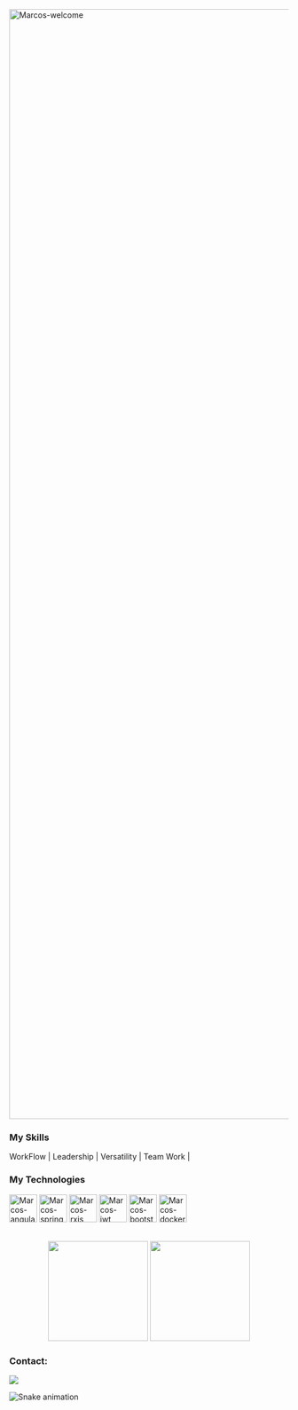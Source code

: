 <img title="Marcos-welcome" src="https://github.com/marcs-tt/animation.svg/blob/master/readme.svg" alt="Marcos-welcome" align="center" height="" width="2000">

<h3>My Skills</h3>
<div styleisplay: inline_block">
 <p> WorkFlow | Leadership | Versatility | Team Work | </p>
<h3>My Technologies</h3>
<div style="display: inline_block">   
     <img align="center" alt="Marcos-angular" height="50" width="50" src="https://cdn.jsdelivr.net/gh/devicons/devicon@latest/icons/angular/angular-original.svg">   
    <img align="center" alt="Marcos-springboot" height="50" width="50" src="https://cdn.jsdelivr.net/gh/devicons/devicon@latest/icons/spring/spring-original.svg">
      <img align="center" alt="Marcos-rxjs" height="50" width="50" src="https://cdn.jsdelivr.net/gh/devicons/devicon@latest/icons/rxjs/rxjs-original.svg">
    <img align="center" alt="Marcos-jwt" height="50" width="50" src="https://i.ibb.co/8dgvhs3/jwt-3.png">
    <img align="center" alt="Marcos-bootstrap" height="50" width="50" src="https://cdn.jsdelivr.net/gh/devicons/devicon@latest/icons/bootstrap/bootstrap-original.svg">
    <img align="center" alt="Marcos-docker" height="50" width="50" src="https://cdn.jsdelivr.net/gh/devicons/devicon@latest/icons/docker/docker-original.svg">
</div>
</br></br>

<div align="center">
  <img height="180em" src="https://github-readme-stats.vercel.app/api?username=marcs-tt&show_icons=true&theme=dracula&include_all_commits=true&count_private=true"/>
  <img height="180em" src="https://github-readme-stats.vercel.app/api/top-langs/?username=marcs-tt&layout=compact&langs_count=7&theme=dracula"/>
</div>

<div>
    <h3 style="text-align: left;">Contact:</h3>
    <a href="https://www.linkedin.com/in/marcs-tt/" target="_blank"><img src="https://img.shields.io/badge/-LinkedIn-%230077B5?style=for-the-badge&logo=linkedin&logoColor=white" target="_blank"></a>
</div>

  ![Snake animation](https://github.com/marcs-tt/marcs-tt/blob/output/github-contribution-grid-snake.svg "Snake animation")


